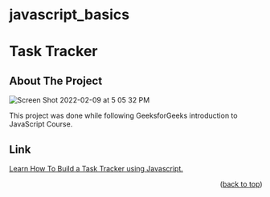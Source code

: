# javascript_basics

<h1>Task Tracker</h1>

<!-- ABOUT THE PROJECT -->
## About The Project

![Screen Shot 2022-02-09 at 5 05 32 PM](https://user-images.githubusercontent.com/60022406/153311534-ae6ee12a-ebd2-45e7-9446-4614e7bb07af.png)

This project was done while following GeeksforGeeks introduction to JavaScript Course. 

<!-- Link -->
## Link

<a href="https://www.geeksforgeeks.org/introduction-to-javascript-course-learn-how-to-build-a-task-tracker-using-javascript/?ref=rp">Learn How To Build a Task Tracker using Javascript.</a>

<p align="right">(<a href="#top">back to top</a>)</p>
